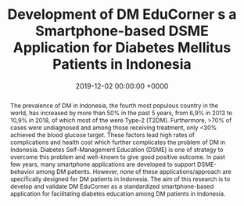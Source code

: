 ---
title:          "Development of DM EduCorner s a Smartphone-based DSME Application for Diabetes Mellitus Patients in Indonesia"
date:           2019-12-02 00:00:00 +0000
selected:       false
pub:            "IDF Congress 2019"
# pub_pre:        "Submitted to "
# pub_post:       'Under review.'
# pub_last:       ' <span class="badge badge-pill badge-publication badge-success">Spotlight</span>'
# pub_date:       "2019"
abstract: >-
  The prevalence of DM in Indonesia, the fourth most populous country in the world, has increased by more than 50% in the past 5 years, from 6,9% in 2013 to 10,9% in 2018, of which most of the were Type-2 (T2DM). Furthermore, >70% of cases were undiagnosed and among those receiving treatment, only <30% achieved the blood glucose target. These factors lead high rates of complications and health cost which further complicates the problem of DM in Indonesia. Diabetes Self-Management Education (DSME) is one of strategy to overcome this problem and well-known to give good positive outcome. In past few years, many smartphone applications are developed to support DSME-behavior among DM patients. However, none of these applications/approach are specifically designed for DM patients in Indonesia. The aim of this research is to develop and validate DM EduCorner as a standardized smartphone-based application for facilitating diabetes education among DM patients in Indonesia.
# cover:          /assets/images/covers/cover1.jpg
authors:
- Arief Purnama Muharram
- Dicky Levenus Tahapary
- Pradana Soewondo
# links:
  # Abstract:
---